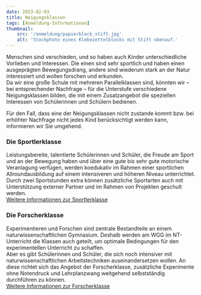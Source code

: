 ```yaml
---
date: 2023-02-03
title: Neigungsklassen
tags: [Anmeldung-Informationen]
thumbnail: 
    src: '/anmeldung/papierblock_stift.jpg'
    alt: 'Stockphoto eines Klebezettelblocks mit Stift obenauf.'
---
```



Menschen sind verschieden, und so haben auch Kinder unterschiedliche Vorlieben und Interessen. Die einen sind sehr sportlich und haben einen ausgeprägten Bewegungsdrang, andere sind wiederum stark an der Natur interessiert und wollen forschen und erkunden.<br>
Da wir eine große Schule mit mehreren Parallelklassen sind, könnten wir – bei entsprechender Nachfrage – für die Unterstufe verschiedene Neigungsklassen bilden, die mit einem Zusatzangebot die speziellen Interessen von Schülerinnen und Schülern bedienen.

Für den Fall, dass eine der Neigungsklassen nicht zustande kommt bzw. bei erhöhter Nachfrage nicht jedes Kind berücksichtigt werden kann, informieren wir Sie umgehend.

### Die Sportlerklasse

Leistungsbereite, talentierte Schülerinnen und Schüler, die Freude am Sport und an der Bewegung haben und über eine gute bis sehr gute motorische Veranlagung verfügen, werden koedukativ im Rahmen einer sportlichen Allroundausbildung auf einem intensiveren und höheren Niveau unterrichtet.<br>
Durch zwei Sportstunden extra können zusätzliche Sportarten auch mit Unterstützung externer Partner und im Rahmen von Projekten geschult werden.
<br><a href="/anmeldung/sportlerklasse">Weitere Informationen zur Sportlerklasse</a>

### Die Forscherklasse

Experimentieren und Forschen sind zentrale Bestandteile an einem naturwissenschaftlichen Gymnasium. Deshalb werden am WGG im NT-Unterricht die Klassen auch geteilt, um optimale Bedingungen für den experimentellen Unterricht zu schaffen.<br>
Aber es gibt Schülerinnen und Schüler, die sich noch intensiver mit naturwissenschaftlichen Arbeitstechniken auseinandersetzen wollen. An diese richtet sich das Angebot der Forscherklasse, zusätzliche Experimente ohne Notendruck und Lehrplanzwang weitgehend selbstständig durchführen zu können.
<br><a href="/anmeldung/forscherklasse">Weitere Informationen zur Forscherklasse</a>